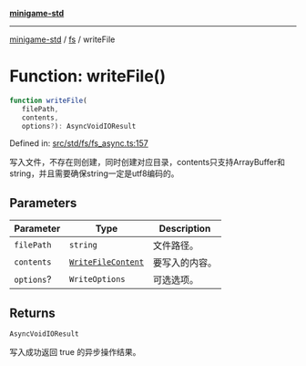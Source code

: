 [**minigame-std**](../../../README.md)

***

[minigame-std](../../../README.md) / [fs](../README.md) / writeFile

# Function: writeFile()

```ts
function writeFile(
   filePath, 
   contents, 
   options?): AsyncVoidIOResult
```

Defined in: [src/std/fs/fs\_async.ts:157](https://github.com/JiangJie/minigame-std/blob/c702c23d8258d9dd96d873df515d0027c84fb302/src/std/fs/fs_async.ts#L157)

写入文件，不存在则创建，同时创建对应目录，contents只支持ArrayBuffer和string，并且需要确保string一定是utf8编码的。

## Parameters

| Parameter | Type | Description |
| ------ | ------ | ------ |
| `filePath` | `string` | 文件路径。 |
| `contents` | [`WriteFileContent`](../type-aliases/WriteFileContent.md) | 要写入的内容。 |
| `options`? | `WriteOptions` | 可选选项。 |

## Returns

`AsyncVoidIOResult`

写入成功返回 true 的异步操作结果。
